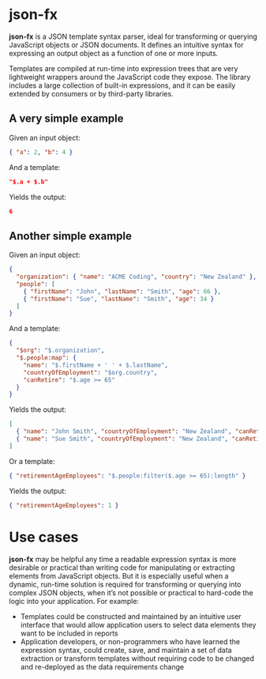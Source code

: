# json-fx
**json-fx** is a JSON template syntax parser, ideal for transforming or querying JavaScript objects or JSON documents. It defines an intuitive syntax for expressing an output object as a function of one or more inputs.

Templates are compiled at run-time into expression trees that are very lightweight wrappers around the JavaScript code they expose. The library includes a large collection of built-in expressions, and it can be easily extended by consumers or by third-party libraries.

## A very simple example

Given an input object:
```json
{ "a": 2, "b": 4 }
```
And a template:
```json
"$.a + $.b"
```
Yields the output:
```json
6
```
## Another simple example

Given an input object:
```json
{
  "organization": { "name": "ACME Coding", "country": "New Zealand" },
  "people": [
    { "firstName": "John", "lastName": "Smith", "age": 66 },
    { "firstName": "Sue", "lastName": "Smith", "age": 34 }
  ]
}
```
And a template:
```json
{
  "$org": "$.organization",
  "$.people:map": {
    "name": "$.firstName + ' ' + $.lastName",
    "countryOfEmployment": "$org.country",
    "canRetire": "$.age >= 65"
  }
}
```
Yields the output:
```json
[
  { "name": "John Smith", "countryOfEmployment": "New Zealand", "canRetire": true },
  { "name": "Sue Smith", "countryOfEmployment": "New Zealand", "canRetire": false }
]
```
Or a template:
```json
{ "retirementAgeEmployees": "$.people:filter($.age >= 65):length" }
```
Yields the output:
```json
{ "retirementAgeEmployees": 1 }
```
# Use cases

**json-fx** may be helpful any time a readable expression syntax is more desirable or practical than writing code for manipulating or extracting elements from JavaScript objects. But it is especially useful when a dynamic, run-time solution is required for transforming or querying into complex JSON objects, when it’s not possible or practical to hard-code the logic into your application. For example:


- Templates could be constructed and maintained by an intuitive user interface that would allow application users to select data elements they want to be included in reports
- Application developers, or non-programmers who have learned the expression syntax, could create, save, and maintain a set of data extraction or transform templates without requiring code to be changed and re-deployed as the data requirements change
